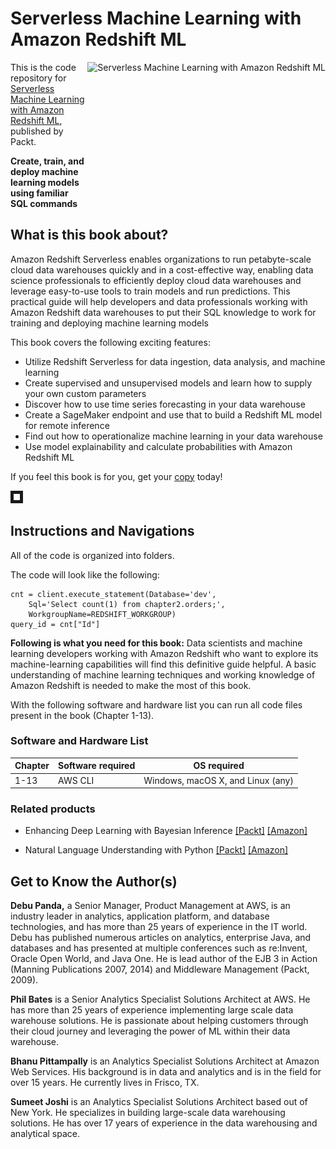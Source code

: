 # Serverless Machine Learning with Amazon Redshift ML

<a href="https://www.packtpub.com/product/serverless-machine-learning-with-amazon-redshift-ml/9781804619285"><img src="https://content.packt.com/B19071/cover_image_small.png" alt="Serverless Machine Learning with Amazon Redshift ML" height="256px" align="right"></a>

This is the code repository for [Serverless Machine Learning with Amazon Redshift ML](https://www.packtpub.com/product/serverless-machine-learning-with-amazon-redshift-ml/9781804619285), published by Packt.

**Create, train, and deploy machine learning models using familiar SQL commands**

## What is this book about?

Amazon Redshift Serverless enables organizations to run petabyte-scale cloud data warehouses quickly and in a cost-effective way, enabling data science professionals to efficiently deploy cloud data warehouses and leverage easy-to-use tools to train models and run predictions. This practical guide will help developers and data professionals working with Amazon Redshift data warehouses to put their SQL knowledge to work for training and deploying machine learning models

This book covers the following exciting features: 
* Utilize Redshift Serverless for data ingestion, data analysis, and machine learning
* Create supervised and unsupervised models and learn how to supply your own custom parameters
* Discover how to use time series forecasting in your data warehouse
* Create a SageMaker endpoint and use that to build a Redshift ML model for remote inference
* Find out how to operationalize machine learning in your data warehouse
* Use model explainability and calculate probabilities with Amazon Redshift ML


If you feel this book is for you, get your [copy](https://www.amazon.in/Serverless-Machine-Learning-Amazon-Redshift/dp/1804619280/ref=sr_1_1?keywords=Serverless+Machine+Learning+with+Amazon+Redshift+ML&sr=8-1) today!

<a href="https://www.packtpub.com/product/serverless-machine-learning-with-amazon-redshift-ml/9781804619285"><img src="https://raw.githubusercontent.com/PacktPublishing/GitHub/master/GitHub.png" alt="https://www.packtpub.com/" border="5" /></a>

## Instructions and Navigations
All of the code is organized into folders.

The code will look like the following:
```
cnt = client.execute_statement(Database='dev',
    Sql='Select count(1) from chapter2.orders;',
    WorkgroupName=REDSHIFT_WORKGROUP)
query_id = cnt["Id"]
```

**Following is what you need for this book:**
Data scientists and machine learning developers working with Amazon Redshift who want to explore its machine-learning capabilities will find this definitive guide helpful. A basic understanding of machine learning techniques and working knowledge of Amazon Redshift is needed to make the most of this book.

With the following software and hardware list you can run all code files present in the book (Chapter 1-13).

### Software and Hardware List

| Chapter  | Software required                                                                    | OS required                        |
| -------- | -------------------------------------------------------------------------------------| -----------------------------------|
|  	1-13	   |   	AWS CLI | Windows, macOS X, and Linux (any) | 		


### Related products <Other books you may enjoy>
* Enhancing Deep Learning with Bayesian Inference  [[Packt]](https://www.packtpub.com/product/enhancing-deep-learning-with-bayesian-inference/9781803246888) [[Amazon]](https://www.amazon.in/Enhancing-Deep-Learning-Bayesian-Inference/dp/180324688X/ref=sr_1_1?keywords=Enhancing+Deep+Learning+with+Bayesian+Inference&sr=8-1)
  
* Natural Language Understanding with Python  [[Packt]](https://www.packtpub.com/product/natural-language-understanding-with-python/9781804613429) [[Amazon]](https://www.amazon.in/Natural-Language-Understanding-Python-comprehension-ebook/dp/B0BW9BRVH3/ref=sr_1_3?keywords=Natural+Language+Understanding+with+Python&sr=8-3)
  
## Get to Know the Author(s)
**Debu Panda,** a Senior Manager, Product Management at AWS, is an industry leader in analytics, application platform, and database technologies, and has more than 25 years of experience in the IT world. Debu has published numerous articles on analytics, enterprise Java, and databases and has presented at multiple conferences such as re:Invent, Oracle Open World, and Java One. He is lead author of the EJB 3 in Action (Manning Publications 2007, 2014) and Middleware Management (Packt, 2009).

**Phil Bates** is a Senior Analytics Specialist Solutions Architect at AWS. He has more than 25 years of experience implementing large scale data warehouse solutions. He is passionate about helping customers through their cloud journey and leveraging the power of ML within their data warehouse.

**Bhanu Pittampally** is an Analytics Specialist Solutions Architect at Amazon Web Services. His background is in data and analytics and is in the field for over 15 years. He currently lives in Frisco, TX.

**Sumeet Joshi** is an Analytics Specialist Solutions Architect based out of New York. He specializes in building large-scale data warehousing solutions. He has over 17 years of experience in the data warehousing and analytical space.
